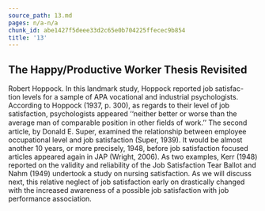 ```yaml
---
source_path: 13.md
pages: n/a-n/a
chunk_id: abe1427f5deee33d2c65e0b704225ffecec9b854
title: '13'
---
```

## The Happy/Productive Worker Thesis Revisited

Robert Hoppock. In this landmark study, Hoppock reported job satisfac- tion levels for a sample of APA vocational and industrial psychologists. According to Hoppock (1937, p. 300), as regards to their level of job satisfaction, psychologists appeared ‘‘neither better or worse than the average man of comparable position in other ﬁelds of work.’’ The second article, by Donald E. Super, examined the relationship between employee occupational level and job satisfaction (Super, 1939). It would be almost another 10 years, or more precisely, 1948, before job satisfaction focused articles appeared again in JAP (Wright, 2006). As two examples, Kerr (1948) reported on the validity and reliability of the Job Satisfaction Tear Ballot and Nahm (1949) undertook a study on nursing satisfaction. As we will discuss next, this relative neglect of job satisfaction early on drastically changed with the increased awareness of a possible job satisfaction with job performance association.
